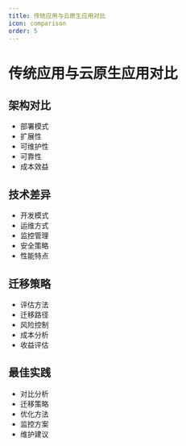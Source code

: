 ```yaml
---
title: 传统应用与云原生应用对比
icon: comparison
order: 5
---
```


# 传统应用与云原生应用对比

## 架构对比
- 部署模式
- 扩展性
- 可维护性
- 可靠性
- 成本效益

## 技术差异
- 开发模式
- 运维方式
- 监控管理
- 安全策略
- 性能特点

## 迁移策略
- 评估方法
- 迁移路径
- 风险控制
- 成本分析
- 收益评估

## 最佳实践
- 对比分析
- 迁移策略
- 优化方法
- 监控方案
- 维护建议
